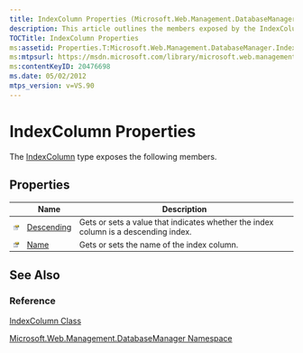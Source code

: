 ```yaml
---
title: IndexColumn Properties (Microsoft.Web.Management.DatabaseManager)
description: This article outlines the members exposed by the IndexColumn properties, with links to additional reference materials.
TOCTitle: IndexColumn Properties
ms:assetid: Properties.T:Microsoft.Web.Management.DatabaseManager.IndexColumn
ms:mtpsurl: https://msdn.microsoft.com/library/microsoft.web.management.databasemanager.indexcolumn_properties(v=VS.90)
ms:contentKeyID: 20476698
ms.date: 05/02/2012
mtps_version: v=VS.90
---
```


# IndexColumn Properties

The [IndexColumn](indexcolumn-class-microsoft-web-management-databasemanager.md) type exposes the following members.

## Properties

||Name|Description|
|--- |--- |--- |
|**![Public property](images/Dd565931.pubproperty(en-us,VS.90).gif "Public property")**|[Descending](indexcolumn-descending-property-microsoft-web-management-databasemanager.md)|Gets or sets a value that indicates whether the index column is a descending index.|
|**![Public property](images/Dd565931.pubproperty(en-us,VS.90).gif "Public property")**|[Name](indexcolumn-name-property-microsoft-web-management-databasemanager.md)|Gets or sets the name of the index column.|

## See Also

### Reference

[IndexColumn Class](indexcolumn-class-microsoft-web-management-databasemanager.md)

[Microsoft.Web.Management.DatabaseManager Namespace](microsoft-web-management-databasemanager-namespace.md)
